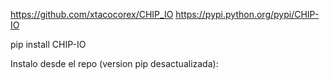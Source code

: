 https://github.com/xtacocorex/CHIP_IO
https://pypi.python.org/pypi/CHIP-IO

pip install CHIP-IO

Instalo desde el repo (version pip desactualizada):


